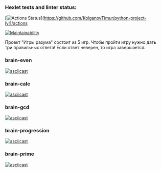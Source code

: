 ### Hexlet tests and linter status:
[![Actions Status](https://github.com/KolganovTimur/python-project-lvl1/workflows/hexlet-check/badge.svg)](https://github.com/KolganovTimur/python-project-lvl1/actions

[![Maintainability](https://api.codeclimate.com/v1/badges/a95a8fce6b65c54459bb/maintainability)](https://codeclimate.com/github/KolganovTimur/python-project-lvl1/maintainability)

Проект "Игры разума" состоит из 5 игр. Чтобы пройти игру нужно дать три правильных ответа!
Если ответ неверен, то игра завершается. 

### brain-even
[![asciicast](https://asciinema.org/a/aYTDXPmXlH1ChNkbN6ICiDzTx.svg)](https://asciinema.org/a/aYTDXPmXlH1ChNkbN6ICiDzTx)

### brain-calc
[![asciicast](https://asciinema.org/a/u1wUzBqRfgVKhg6nbZpYQyJhi.svg)](https://asciinema.org/a/u1wUzBqRfgVKhg6nbZpYQyJhi)

### brain-gcd
[![asciicast](https://asciinema.org/a/S6NwobMq2gi12J7ZIrglVLOjY.svg)](https://asciinema.org/a/S6NwobMq2gi12J7ZIrglVLOjY)

### brain-progression
[![asciicast](https://asciinema.org/a/N9NNalQtj2ZSVof9iLIBOqNhf.svg)](https://asciinema.org/a/N9NNalQtj2ZSVof9iLIBOqNhf)

### brain-prime
[![asciicast](https://asciinema.org/a/xoSByjOte6oT5R52eBoZH6as0.svg)](https://asciinema.org/a/xoSByjOte6oT5R52eBoZH6as0)